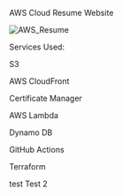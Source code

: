 AWS Cloud Resume Website

![AWS_Resume](https://github.com/user-attachments/assets/ad2e2ce0-8f9f-4b22-9b0b-fcb58544efc7)

Services Used:

S3

AWS CloudFront

Certificate Manager

AWS Lambda

Dynamo DB

GitHub Actions

Terraform

test
Test 2 
